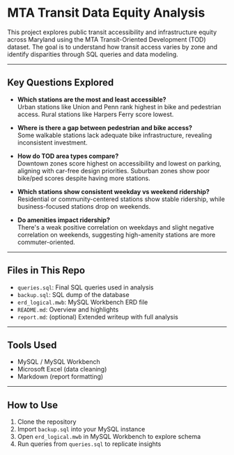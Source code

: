 # MTA Transit Data Equity Analysis

This project explores public transit accessibility and infrastructure equity across Maryland using the MTA Transit-Oriented Development (TOD) dataset. The goal is to understand how transit access varies by zone and identify disparities through SQL queries and data modeling.

---

## Key Questions Explored

- **Which stations are the most and least accessible?**  
  Urban stations like Union and Penn rank highest in bike and pedestrian access. Rural stations like Harpers Ferry score lowest.

- **Where is there a gap between pedestrian and bike access?**  
  Some walkable stations lack adequate bike infrastructure, revealing inconsistent investment.

- **How do TOD area types compare?**  
  Downtown zones score highest on accessibility and lowest on parking, aligning with car-free design priorities. Suburban zones show poor bike/ped scores despite having more stations.

- **Which stations show consistent weekday vs weekend ridership?**  
  Residential or community-centered stations show stable ridership, while business-focused stations drop on weekends.

- **Do amenities impact ridership?**  
  There's a weak positive correlation on weekdays and slight negative correlation on weekends, suggesting high-amenity stations are more commuter-oriented.

---

## Files in This Repo

- `queries.sql`: Final SQL queries used in analysis
- `backup.sql`: SQL dump of the database
- `erd_logical.mwb`: MySQL Workbench ERD file
- `README.md`: Overview and highlights
- `report.md`: (optional) Extended writeup with full analysis

---

## Tools Used

- MySQL / MySQL Workbench
- Microsoft Excel (data cleaning)
- Markdown (report formatting)

---

## How to Use

1. Clone the repository
2. Import `backup.sql` into your MySQL instance
3. Open `erd_logical.mwb` in MySQL Workbench to explore schema
4. Run queries from `queries.sql` to replicate insights
